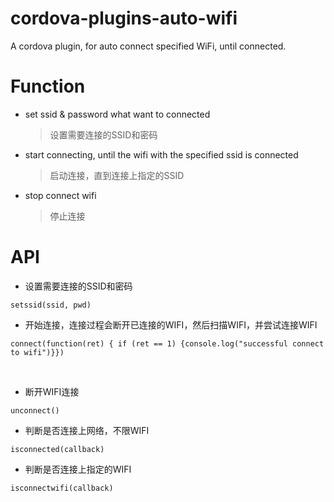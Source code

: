# cordova-plugins-auto-wifi
A cordova plugin, for auto connect specified WiFi, until connected.

# Function
- set ssid & password what want to connected
  >设置需要连接的SSID和密码
- start connecting, until the wifi with the specified ssid is connected
  >启动连接，直到连接上指定的SSID
- stop connect wifi
  >停止连接

# API
- 设置需要连接的SSID和密码
<pre><code>setssid(ssid, pwd)</code></pre>
    
- 开始连接，连接过程会断开已连接的WIFI，然后扫描WIFI，并尝试连接WIFI
<pre><code>connect(function(ret) { if (ret == 1) {console.log("successful connect to wifi")}})</code></pre>
   
- 断开WIFI连接
<pre><code>unconnect()</code></pre>
    
- 判断是否连接上网络，不限WIFI
<pre><code>isconnected(callback)</code></pre>
    
- 判断是否连接上指定的WIFI
<pre><code>isconnectwifi(callback)</code></pre>
    
